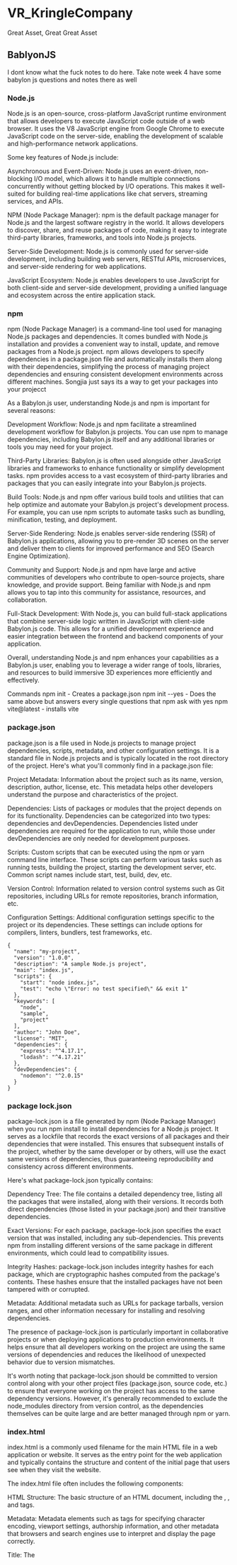 # VR_KringleCompany
Great Asset, Great Great Asset

## BablyonJS
I dont know what the fuck notes to do here. Take note week 4 have some babylon js questions and notes there as well

### Node.js
Node.js is an open-source, cross-platform JavaScript runtime environment that allows developers to execute JavaScript code outside of a web browser. It uses the V8 JavaScript engine from Google Chrome to execute JavaScript code on the server-side, enabling the development of scalable and high-performance network applications.

Some key features of Node.js include:

Asynchronous and Event-Driven: Node.js uses an event-driven, non-blocking I/O model, which allows it to handle multiple connections concurrently without getting blocked by I/O operations. This makes it well-suited for building real-time applications like chat servers, streaming services, and APIs.

NPM (Node Package Manager): npm is the default package manager for Node.js and the largest software registry in the world. It allows developers to discover, share, and reuse packages of code, making it easy to integrate third-party libraries, frameworks, and tools into Node.js projects.

Server-Side Development: Node.js is commonly used for server-side development, including building web servers, RESTful APIs, microservices, and server-side rendering for web applications.

JavaScript Ecosystem: Node.js enables developers to use JavaScript for both client-side and server-side development, providing a unified language and ecosystem across the entire application stack.

### npm
npm (Node Package Manager) is a command-line tool used for managing Node.js packages and dependencies. It comes bundled with Node.js installation and provides a convenient way to install, update, and remove packages from a Node.js project. npm allows developers to specify dependencies in a package.json file and automatically installs them along with their dependencies, simplifying the process of managing project dependencies and ensuring consistent development environments across different machines.
Songjia just says its a way to get your packages into your projecct


As a Babylon.js user, understanding Node.js and npm is important for several reasons:

Development Workflow: Node.js and npm facilitate a streamlined development workflow for Babylon.js projects. You can use npm to manage dependencies, including Babylon.js itself and any additional libraries or tools you may need for your project.

Third-Party Libraries: Babylon.js is often used alongside other JavaScript libraries and frameworks to enhance functionality or simplify development tasks. npm provides access to a vast ecosystem of third-party libraries and packages that you can easily integrate into your Babylon.js projects.

Build Tools: Node.js and npm offer various build tools and utilities that can help optimize and automate your Babylon.js project's development process. For example, you can use npm scripts to automate tasks such as bundling, minification, testing, and deployment.

Server-Side Rendering: Node.js enables server-side rendering (SSR) of Babylon.js applications, allowing you to pre-render 3D scenes on the server and deliver them to clients for improved performance and SEO (Search Engine Optimization).

Community and Support: Node.js and npm have large and active communities of developers who contribute to open-source projects, share knowledge, and provide support. Being familiar with Node.js and npm allows you to tap into this community for assistance, resources, and collaboration.

Full-Stack Development: With Node.js, you can build full-stack applications that combine server-side logic written in JavaScript with client-side Babylon.js code. This allows for a unified development experience and easier integration between the frontend and backend components of your application.

Overall, understanding Node.js and npm enhances your capabilities as a Babylon.js user, enabling you to leverage a wider range of tools, libraries, and resources to build immersive 3D experiences more efficiently and effectively.

Commands
npm init - Creates a package.json
npm init --yes - Does the same above but answers every single questions that npm ask with yes
npm vite@latest - installs vite

### package.json
package.json is a file used in Node.js projects to manage project dependencies, scripts, metadata, and other configuration settings. It is a standard file in Node.js projects and is typically located in the root directory of the project. Here's what you'll commonly find in a package.json file:

Project Metadata: Information about the project such as its name, version, description, author, license, etc. This metadata helps other developers understand the purpose and characteristics of the project.

Dependencies: Lists of packages or modules that the project depends on for its functionality. Dependencies can be categorized into two types: dependencies and devDependencies. Dependencies listed under dependencies are required for the application to run, while those under devDependencies are only needed for development purposes.

Scripts: Custom scripts that can be executed using the npm or yarn command line interface. These scripts can perform various tasks such as running tests, building the project, starting the development server, etc. Common script names include start, test, build, dev, etc.

Version Control: Information related to version control systems such as Git repositories, including URLs for remote repositories, branch information, etc.

Configuration Settings: Additional configuration settings specific to the project or its dependencies. These settings can include options for compilers, linters, bundlers, test frameworks, etc.
```
{
  "name": "my-project",
  "version": "1.0.0",
  "description": "A sample Node.js project",
  "main": "index.js",
  "scripts": {
    "start": "node index.js",
    "test": "echo \"Error: no test specified\" && exit 1"
  },
  "keywords": [
    "node",
    "sample",
    "project"
  ],
  "author": "John Doe",
  "license": "MIT",
  "dependencies": {
    "express": "^4.17.1",
    "lodash": "^4.17.21"
  },
  "devDependencies": {
    "nodemon": "^2.0.15"
  }
}

```

### package lock.json
package-lock.json is a file generated by npm (Node Package Manager) when you run npm install to install dependencies for a Node.js project. It serves as a lockfile that records the exact versions of all packages and their dependencies that were installed. This ensures that subsequent installs of the project, whether by the same developer or by others, will use the exact same versions of dependencies, thus guaranteeing reproducibility and consistency across different environments.

Here's what package-lock.json typically contains:

Dependency Tree: The file contains a detailed dependency tree, listing all the packages that were installed, along with their versions. It records both direct dependencies (those listed in your package.json) and their transitive dependencies.

Exact Versions: For each package, package-lock.json specifies the exact version that was installed, including any sub-dependencies. This prevents npm from installing different versions of the same package in different environments, which could lead to compatibility issues.

Integrity Hashes: package-lock.json includes integrity hashes for each package, which are cryptographic hashes computed from the package's contents. These hashes ensure that the installed packages have not been tampered with or corrupted.

Metadata: Additional metadata such as URLs for package tarballs, version ranges, and other information necessary for installing and resolving dependencies.

The presence of package-lock.json is particularly important in collaborative projects or when deploying applications to production environments. It helps ensure that all developers working on the project are using the same versions of dependencies and reduces the likelihood of unexpected behavior due to version mismatches.

It's worth noting that package-lock.json should be committed to version control along with your other project files (package.json, source code, etc.) to ensure that everyone working on the project has access to the same dependency versions. However, it's generally recommended to exclude the node_modules directory from version control, as the dependencies themselves can be quite large and are better managed through npm or yarn.

### index.html

index.html is a commonly used filename for the main HTML file in a web application or website. It serves as the entry point for the web application and typically contains the structure and content of the initial page that users see when they visit the website.

The index.html file often includes the following components:

HTML Structure: The basic structure of an HTML document, including the <html>, <head>, and <body> tags.

Metadata: Metadata elements such as <meta> tags for specifying character encoding, viewport settings, authorship information, and other metadata that browsers and search engines use to interpret and display the page correctly.

Title: The <title> element, which specifies the title of the web page displayed in the browser's title bar or tab.

Content: The main content of the web page, including text, images, links, forms, and other HTML elements that make up the user interface of the website.

Script and Style References: References to external JavaScript files (<script> tags) and CSS stylesheets (<link> tags) used to add functionality and styling to the web page.

JavaScript Code: Inline JavaScript code or script blocks within the <script> tags for adding interactivity, event handling, and dynamic behavior to the web page.

The index.html file is often located in the root directory of a web project and is served by the web server as the default document when users access the website's domain or root URL (e.g., http://example.com).

In summary, index.html is the main HTML file of a web application or website, containing the structure and content of the initial page that users see when they visit the site. It plays a crucial role in defining the user interface and functionality of the web application.

For babylon js, since the application is hosted on the web, treat the html as how the app will look like. Its like making a website where you add elements to the html page and then you see ui elements appear

### tsconfig.json

A tsconfig.json file is a configuration file used in TypeScript projects to specify compiler options and settings for the TypeScript compiler (tsc). This file helps manage various aspects of the TypeScript project, such as compiler behavior, output directory, module resolution, and more.

Here are some common settings that can be configured in a tsconfig.json file:

Compiler Options: Compiler options control how TypeScript code is compiled into JavaScript. These options include settings such as target ECMAScript version, module system (e.g., CommonJS, AMD, ES6), strict type checking, source map generation, and more.

File Inclusion/Exclusion: Specify which files should be included or excluded from compilation. You can use the include and exclude properties to specify file paths or glob patterns to include or exclude files from compilation.

Output Options: Configure the output directory and file naming conventions for compiled JavaScript files. Options include setting the output directory (outDir), generating declaration files (declaration), emitting ECMAScript modules (esModuleInterop), and more.

Module Resolution: Configure how TypeScript resolves module imports. Options include specifying module resolution strategy (moduleResolution), root directories for module resolution (baseUrl), path mappings (paths), and more.

Type Checking Options: Control the strictness of type checking and error reporting. Options include enabling strict mode (strict), enforcing null checks (strictNullChecks), enabling strict property initialization (strictPropertyInitialization), and more.

Source Map Generation: Specify whether to generate source maps for compiled JavaScript files (sourceMap) and configure source map options.

Project References: Define references to other TypeScript projects or projects' outputs. This feature allows you to create multi-project setups and manage dependencies between projects.

A tsconfig.json file is typically located in the root directory of a TypeScript project, and TypeScript automatically detects and uses this file when compiling the project. Having a tsconfig.json file helps ensure consistent compilation settings across different environments and simplifies project setup and maintenance.

Here's a minimal example of a tsconfig.json file:
```
{
  "compilerOptions": {
    "target": "es5",
    "module": "commonjs",
    "strict": true
  },
  "include": [
    "src/**/*.ts"
  ],
  "exclude": [
    "node_modules"
  ]
}
```

### Vite
First install vite in your project
```npm vite@latest``` - installs vite

Next install dependencies
```npm i```

This songjia cant really make any sense on why the dependencies was not already installed but oh well

To run project
```run dev```

Install babylon js
```npm i babylonjs@core```

### Bablylon JS Code Beginning
The beginning code is like this
```
// main.ts
import { Engine } from "@babylonjs/core";
import { App } from "./app";

const canvas = document.getElementById("renderCanvas") as HTMLCanvasElement;
const engine = new Engine(canvas, true);
const app = new App(engine);

const scenePromise = app.createScene();
scenePromise.then((scene) => {
  engine.runRenderLoop(() => {
    scene.render();
  });
});

// app.ts
import { Engine, Scene } from "@babylonjs/core";

export class App {
  private engine: Engine;

  constructor(engine: Engine) {
    this.engine = engine;
  }

  async createScene(): Promise<Scene> {
    const scene = new Scene(this.engine);
    scene.createDefaultCameraOrLight()l;
    return scene;
  }
}
```
There was a index.html file earlier right, in that file, sonjia added a canvas file to the html and in the main.ts, he gets the canvas. The result is when he loads the web host, you will see a black image representing the canvas. 

### Babylonjs Canvas
```
const canvas = document.getElementById('renderCanvas') as HTMLCanvasElement;

const ctx = canvas.getContext('2d');
ctx.font = '50px Arial';

ctx.fillText('Hello XR', 50, 50);
```
The getContext('2d') call retrieves the 2D rendering context for the specified canvas element (renderCanvas). The '2d' argument indicates that the rendering context being requested is for 2D drawing operations.

Once the rendering context (ctx) is obtained, it provides methods and properties that allow you to perform various drawing operations on the canvas, such as drawing shapes, text, images, and applying transformations.

### Create a Sphere
```
const scene = new Scene(this.engine);  

scene.createDefaultCameraOrLight();

const sphere = MeshBuilder.CreateSphere('sphere', { diameter: 1.3 }, scene); 

sphere.position.y = 1; 
sphere.position.z = 5; 
```

### Create Text
```
const helloPlane = MeshBuilder.CreatePlane('hello plane', { size: 15 });

helloPlane.position.y = 0;
helloPlane.position.z = 5;


const helloTexture = AdvancedDynamicTexture.CreateForMesh(helloPlane);

const helloText = new TextBlock('hello');
helloText.text = 'Hello XR';

helloText.color = 'purple';
helloText.fontSize = 50;


```
```MeshBuilder.CreatePlane('hello plane', { size: 15 });```
This line creates a plane mesh named 'hello plane' with a size of 15 units. This plane will serve as the background for displaying the text.

```const helloTexture = AdvancedDynamicTexture.CreateForMesh(helloPlane); ```
This line creates an advanced dynamic texture associated with the plane mesh. AdvancedDynamicTexture is a Babylon.js feature that allows for rendering 2D elements onto 3D objects.

```helloTexture.addControl(helloText);```
This adds the TextBlock element (containing the text 'Hello XR') to the advanced dynamic texture associated with the plane mesh. As a result, the text will be rendered onto the plane mesh in the 3D scene.


### Create VR Experience and Async
```
const xr = scene.createDefaultXRExperienceAsync({
    uiOptions: {
        sessionMode: 'immersive-vr'
    }
})
```
The provided code is from Babylon.js and is used to create a default WebXR (Web Extended Reality) experience in a Babylon.js scene. Here's what each part of the code does:

scene.createDefaultXRExperienceAsync():
This method creates a default WebXR experience within the given scene. It enables support for WebXR in the browser and sets up the necessary components to allow users to experience the scene in virtual reality (VR) or augmented reality (AR) depending on their device and capabilities.

uiOptions: { sessionMode: 'immersive-vr' }:
This part of the code specifies options for the user interface (UI) of the XR experience. In this case, it sets the sessionMode option to 'immersive-vr', indicating that the XR session should be in immersive virtual reality (VR) mode. This means that the scene will be experienced in full VR mode, where users are fully immersed in the virtual environment.

xr variable:
The xr variable is assigned the result of the createDefaultXRExperienceAsync() method call. This variable likely represents the XR experience itself or contains information about the XR session, which can be used for further interaction or customization.

In summary, the code sets up a default WebXR experience in a Babylon.js scene, specifically configuring it to operate in immersive virtual reality (VR) mode. This allows users to interact with the scene using VR devices and experience it in a fully immersive virtual environment.

**Note: xr is a promise**
As part of async coding, other code below this will run without waiting for the xr to initalise. So if you do something with xr, u will crash or something. If you want to ensure it initialise properly u can add a await in front. BUt the function the code is called needs an async in front. Afterwards, you will be able to use xr as per normal.
So here is an example
```
// Create an async function to set up the Babylon.js scene
async function setupScene() {
    // Create a new Babylon.js engine
    const engine = new Engine(canvas, true);

    // Create a new Babylon.js scene
    const scene = new Scene(engine);

    // Create an XR experience asynchronously
    const xr = await scene.createDefaultXRExperienceAsync({
        uiOptions: {
            sessionMode: 'immersive-vr'
        }
    });
    // Run the render loop
    engine.runRenderLoop(() => {
        scene.render();
    });
}

// Call the async function to set up the scene when the window has finished loading
window.onload = async () => {
    await setupScene();
};
```
Just remember this, everytime you use async, it returns a Promise which means its a promise that a value will be eventually there so therefore you always need to ensure you declare await. Lets say you have a promise object, how do you get it to do stuff. Our code earlier has the answer
```
scenePromise.then((scene) => {
  engine.runRenderLoop(() => {
    scene.render();
  });
});
```
Then basically says, what should I do after the promise is fulfilled or in other words, what happens after the promise has been fulfilled and the object is initialised? It will call a callback which you see here is to runRenderLoop()

### Quick Debugging tip
The line ```(window as any).xr = xr;``` in TypeScript is a way to attach the xr variable to the global window object. By doing this, xr becomes accessible from anywhere in the web application, including the browser's console, which is particularly useful for debugging purposes.

Here's what this line of code does:

window: This is the global object in the context of the browser, representing the window in which the script is running.
as any: TypeScript is a statically typed superset of JavaScript. Using as any is a type assertion in TypeScript which tells the compiler to treat the window object as any type, effectively turning off type checking for this expression. This is done because window does not have a property xr by default, so you have to assert it to any to bypass the type checking system.
.xr = xr;: This assigns the xr variable (which presumably holds a reference to a WebXR experience created by scene.createDefaultXRExperienceAsync()) to a new property xr on the window object.
After running this line of code, you could open your browser's developer console and access the xr variable directly, which is useful for inspecting its properties and methods, debugging issues with your WebXR experience, or even manipulating the WebXR session in real-time. It effectively makes xr a global variable, which should generally be avoided in production code due to the potential for naming collisions and it being considered a bad practice, but for debugging, it's a useful shortcut.

### Morzilla Web XR Emulator
After you get on the web host, if you have the emulator, there will be an icon on the bottom right of the screen. You click on it and now you can see VR Mode. You can even move around a VR Headset on controllers as well

### AR Debugging
```
const xr = await scene.createDefaultXRExperienceAsync({
        uiOptions: {
            sessionMode: 'immersive-ar'
        }
    });
```
Then in the XR emulator, just change ur device into a phone

### Meta Quest Debugging
1. Create an organisation and then create a account
2. Enable USB Debugging but you must have an account with the developer mode enabled
3. Make sure you install adb so you can use ```adb devices``` in console to see the connected device
4. Use ```adb reverse``` to allow  the quest can access a local host website on the connected desktop through the cable

### Android Debugging
Same as above but connect the android phone instead

### IOS Debugging
